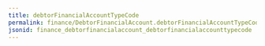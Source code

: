```yaml
---
title: debtorFinancialAccountTypeCode
permalink: finance/DebtorFinancialAccount.debtorFinancialAccountTypeCode.html
jsonid: finance_debtorfinancialaccount_debtorfinancialaccounttypecode
---
```

